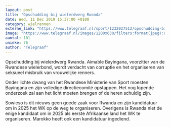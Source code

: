 ```yaml
---
layout: post
title: "Opschudding bij wielerdwerg Rwanda"
date: Wed, 11 Dec 2019 15:37:00 +0100
category: wielrennen
externe_link: "https://www.telegraaf.nl/sport/1232027512/opschudding-bij-wielerdwerg-rwanda"
image: "https://www.telegraaf.nl/images/1200x630/filters:format(jpeg):quality(80)/cdn-kiosk-api.telegraaf.nl/9a80f7be-1c30-11ea-8021-02d1dbdc35d1.jpg"
aantal: 101
unieke: 76
author: "Telegraaf"
---
```


<p class="intro">Opschudding bij wielerdwerg Rwanda. Aimable Bayingana, voorzitter van de Rwandese wielerbond, wordt verdacht van corruptie en het organiseren van seksueel misbruik van vrouwelijke renners.</p> <p>Onder lichte dwang van het Rwandese Ministerie van Sport moesten Bayingana en zijn volledige directiecomité opstappen. Het nog lopende onderzoek zal aan het licht moeten brengen of de heren schuldig zijn.</p><p>Sowieso is dit nieuws geen goede zaak voor Rwanda en zijn kandidatuur om in 2025 het WK op de weg te organiseren. Overigens is Rwanda niet de enige kandidaat om in 2025 als eerste Afrikaanse land het WK te organiseren. Marokko heeft ook een kandidatuur ingediend.</p>
